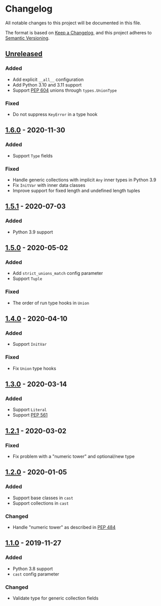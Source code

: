 # Changelog

All notable changes to this project will be documented in this file.

The format is based on [Keep a Changelog](https://keepachangelog.com/en/1.0.0/),
and this project adheres to [Semantic Versioning](https://semver.org/spec/v2.0.0.html).

## [Unreleased]

### Added

- Add explicit `__all__` configuration
- Add Python 3.10 and 3.11 support
- Support [PEP 604] unions through `types.UnionType`

[PEP 604]: https://peps.python.org/pep-0604/

### Fixed

- Do not suppress `KeyError` in a type hook

## [1.6.0] - 2020-11-30

### Added

- Support `Type` fields

### Fixed

- Handle generic collections with implicit `Any` inner types in Python 3.9
- Fix `InitVar` with inner data classes
- Improve support for fixed length and undefined length tuples

## [1.5.1] - 2020-07-03

### Added

- Python 3.9 support

## [1.5.0] - 2020-05-02

### Added

- Add `strict_unions_match` config parameter
- Support `Tuple`

### Fixed

- The order of run type hooks in `Union`  

## [1.4.0] - 2020-04-10

### Added

- Support `InitVar`

### Fixed 

- Fix `Union` type hooks

## [1.3.0] - 2020-03-14

### Added

- Support `Literal`
- Support [PEP 561](https://www.python.org/dev/peps/pep-0561/)

## [1.2.1] - 2020-03-02

### Fixed

- Fix problem with a "numeric tower" and optional/new type

## [1.2.0] - 2020-01-05

### Added

- Support base classes in `cast`
- Support collections in `cast`

### Changed

- Handle "numeric tower" as described in [PEP 484](https://www.python.org/dev/peps/pep-0484/#the-numeric-tower)

## [1.1.0] - 2019-11-27

### Added

- Python 3.8 support
- `cast` config parameter

### Changed

- Validate type for generic collection fields

[Unreleased]: https://github.com/konradhalas/dacite/compare/v1.6.0...HEAD
[1.6.0]: https://github.com/konradhalas/dacite/compare/v1.5.1...v1.6.0
[1.5.1]: https://github.com/konradhalas/dacite/compare/v1.5.0...v1.5.1
[1.5.0]: https://github.com/konradhalas/dacite/compare/v1.4.0...v1.5.0
[1.4.0]: https://github.com/konradhalas/dacite/compare/v1.3.0...v1.4.0
[1.3.0]: https://github.com/konradhalas/dacite/compare/v1.2.1...v1.3.0
[1.2.1]: https://github.com/konradhalas/dacite/compare/v1.2.0...v1.2.1
[1.2.0]: https://github.com/konradhalas/dacite/compare/v1.1.0...v1.2.0
[1.1.0]: https://github.com/konradhalas/dacite/compare/v1.0.2...v1.1.0

